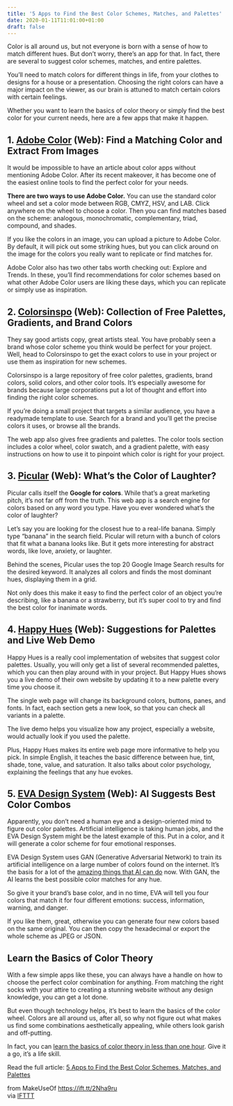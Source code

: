 ```yaml
---
title: '5 Apps to Find the Best Color Schemes, Matches, and Palettes'
date: 2020-01-11T11:01:00+01:00
draft: false
---
```


Color is all around us, but not everyone is born with a sense of how to match different hues. But don’t worry, there’s an app for that. In fact, there are several to suggest color schemes, matches, and entire palettes.

You’ll need to match colors for different things in life, from your clothes to designs for a house or a presentation. Choosing the right colors can have a major impact on the viewer, as our brain is attuned to match certain colors with certain feelings.

Whether you want to learn the basics of color theory or simply find the best color for your current needs, here are a few apps that make it happen.

1\. [Adobe Color](https://color.adobe.com/create) (Web): Find a Matching Color and Extract From Images
------------------------------------------------------------------------------------------------------

It would be impossible to have an article about color apps without mentioning Adobe Color. After its recent makeover, it has become one of the easiest online tools to find the perfect color for your needs.

**There are two ways to use Adobe Color.** You can use the standard color wheel and set a color mode between RGB, CMYZ, HSV, and LAB. Click anywhere on the wheel to choose a color. Then you can find matches based on the scheme: analogous, monochromatic, complementary, triad, compound, and shades.

If you like the colors in an image, you can upload a picture to Adobe Color. By default, it will pick out some striking hues, but you can click around on the image for the colors you really want to replicate or find matches for.

Adobe Color also has two other tabs worth checking out: Explore and Trends. In these, you’ll find recommendations for color schemes based on what other Adobe Color users are liking these days, which you can replicate or simply use as inspiration.

2\. [Colorsinspo](https://colorsinspo.com/) (Web): Collection of Free Palettes, Gradients, and Brand Colors
-----------------------------------------------------------------------------------------------------------

They say good artists copy, great artists steal. You have probably seen a brand whose color scheme you think would be perfect for your project. Well, head to Colorsinspo to get the exact colors to use in your project or use them as inspiration for new schemes.

Colorsinspo is a large repository of free color palettes, gradients, brand colors, solid colors, and other color tools. It’s especially awesome for brands because large corporations put a lot of thought and effort into finding the right color schemes.

If you’re doing a small project that targets a similar audience, you have a readymade template to use. Search for a brand and you’ll get the precise colors it uses, or browse all the brands.

The web app also gives free gradients and palettes. The color tools section includes a color wheel, color swatch, and a gradient palette, with easy instructions on how to use it to pinpoint which color is right for your project.

3\. [Picular](https://picular.co/) (Web): What’s the Color of Laughter?
-----------------------------------------------------------------------

Picular calls itself the **Google for colors**. While that’s a great marketing pitch, it’s not far off from the truth. This web app is a search engine for colors based on any word you type. Have you ever wondered what’s the color of laughter?

Let’s say you are looking for the closest hue to a real-life banana. Simply type “banana” in the search field. Picular will return with a bunch of colors that fit what a banana looks like. But it gets more interesting for abstract words, like love, anxiety, or laughter.

Behind the scenes, Picular uses the top 20 Google Image Search results for the desired keyword. It analyzes all colors and finds the most dominant hues, displaying them in a grid.

Not only does this make it easy to find the perfect color of an object you’re describing, like a banana or a strawberry, but it’s super cool to try and find the best color for inanimate words.

4\. [Happy Hues](https://www.happyhues.co/) (Web): Suggestions for Palettes and Live Web Demo
---------------------------------------------------------------------------------------------

Happy Hues is a really cool implementation of websites that suggest color palettes. Usually, you will only get a list of several recommended palettes, which you can then play around with in your project. But Happy Hues shows you a live demo of their own website by updating it to a new palette every time you choose it.

The single web page will change its background colors, buttons, panes, and fonts. In fact, each section gets a new look, so that you can check all variants in a palette.

The live demo helps you visualize how any project, especially a website, would actually look if you used the palette.

Plus, Happy Hues makes its entire web page more informative to help you pick. In simple English, it teaches the basic difference between hue, tint, shade, tone, value, and saturation. It also talks about color psychology, explaining the feelings that any hue evokes.

5\. [EVA Design System](https://colors.eva.design/) (Web): AI Suggests Best Color Combos
----------------------------------------------------------------------------------------

Apparently, you don’t need a human eye and a design-oriented mind to figure out color palettes. Artificial intelligence is taking human jobs, and the EVA Design System might be the latest example of this. Put in a color, and it will generate a color scheme for four emotional responses.

EVA Design System uses GAN (Generative Adversarial Network) to train its artificial intelligence on a large number of colors found on the internet. It’s the basis for a lot of the [amazing things that AI can do](//www.makeuseof.com/tag/mind-blowing-creations-artificial-intelligence/) now. With GAN, the AI learns the best possible color matches for any hue.

So give it your brand’s base color, and in no time, EVA will tell you four colors that match it for four different emotions: success, information, warning, and danger.

If you like them, great, otherwise you can generate four new colors based on the same original. You can then copy the hexadecimal or export the whole scheme as JPEG or JSON.

Learn the Basics of Color Theory
--------------------------------

With a few simple apps like these, you can always have a handle on how to choose the perfect color combination for anything. From matching the right socks with your attire to creating a stunning website without any design knowledge, you can get a lot done.

But even though technology helps, it’s best to learn the basics of the color wheel. Colors are all around us, after all, so why not figure out what makes us find some combinations aesthetically appealing, while others look garish and off-putting.

In fact, you can [learn the basics of color theory in less than one hour](//www.makeuseof.com/tag/learn-color-theory-less-one-hour/). Give it a go, it’s a life skill.

Read the full article: [5 Apps to Find the Best Color Schemes, Matches, and Palettes](https://www.makeuseof.com/tag/apps-find-best-color-schemes-matches-palettes/)

  
  
from MakeUseOf https://ift.tt/2Nha9ru  
via [IFTTT](https://ifttt.com/?ref=da&site=blogger)